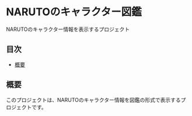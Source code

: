 # NARUTOのキャラクター図鑑

NARUTOのキャラクター情報を表示するプロジェクト

## 目次

- [概要](#概要)

## 概要

このプロジェクトは、NARUTOのキャラクター情報を図鑑の形式で表示するプロジェクトです。
